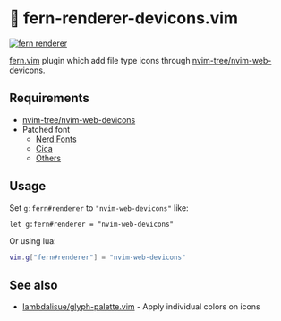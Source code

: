 # 🌿 fern-renderer-devicons.vim

[![fern renderer](https://img.shields.io/badge/🌿%20fern-plugin-yellowgreen)](https://github.com/lambdalisue/fern.vim)

[fern.vim](https://github.com/lambdalisue/fern.vim) plugin which add file type icons through [nvim-tree/nvim-web-devicons](https://github.com/nvim-tree/nvim-web-devicons).

## Requirements

- [nvim-tree/nvim-web-devicons](https://github.com/nvim-tree/nvim-web-devicons)
- Patched font
  - [Nerd Fonts](https://www.nerdfonts.com/)
  - [Cica](https://github.com/miiton/Cica)
  - [Others](https://github.com/ryanoasis/nerd-fonts#patched-fonts)

## Usage

Set `g:fern#renderer` to `"nvim-web-devicons"` like:

```vim
let g:fern#renderer = "nvim-web-devicons"
```

Or using lua:

```lua
vim.g["fern#renderer"] = "nvim-web-devicons"
```

## See also

- [lambdalisue/glyph-palette.vim](https://github.com/lambdalisue/glyph-palette.vim) - Apply individual colors on icons
